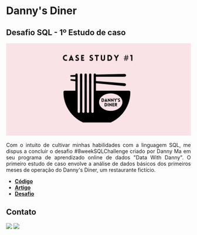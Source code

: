 # Danny's Diner
## Desafio SQL - 1º Estudo de caso

<img src="dannydiner.jpg">

<p align="justify">
  Com o intuito de cultivar minhas habilidades com a linguagem SQL, me dispus a concluir o desafio #8weekSQLChallenge criado por Danny Ma em seu programa de aprendizado online de dados "Data With Danny". O primeiro estudo de caso envolve a análise de dados básicos dos primeiros meses de operação do Danny's Diner, um restaurante fictício.
</p>

* **[Código](https://github.com/nadinne94/dannys_diner/blob/main/dannys_diner.sql)**
* **[Artigo](https://www.linkedin.com/pulse/desafio-sql-dannys-diner-nadinne-cavalcante-fq4af/?trackingId=NcxOMuG1RQSvP52CU5ZVtQ%3D%3D)**
* **[Desafio](https://8weeksqlchallenge.com/case-study-1/)**
## Contato
<div>
  <a href="https://www.linkedin.com/in/nadinne-cavalcante/" target="_blank"><img src="https://img.shields.io/badge/-LinkedIn-%230077B5?style=for-the-badge&logo=linkedin&logoColor=white" target="_blank"></a>
  <a href="mailto:nadinnecavalcantesilva@gmail.com"><img src="https://img.shields.io/badge/-Gmail-%23333?style=for-the-badge&logo=gmail&logoColor=white" target="_blank"></a>
</div>
